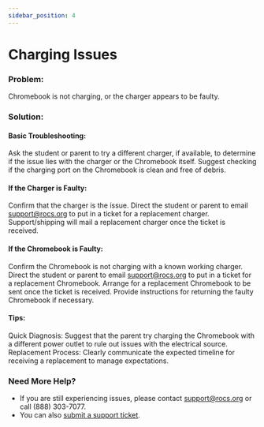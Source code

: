```yaml
---
sidebar_position: 4
---
```


# Charging Issues

### Problem:
Chromebook is not charging, or the charger appears to be faulty.

### Solution:
#### Basic Troubleshooting:
Ask the student or parent to try a different charger, if available, to determine if the issue lies with the charger or the Chromebook itself.
Suggest checking if the charging port on the Chromebook is clean and free of debris.

#### If the Charger is Faulty:
Confirm that the charger is the issue.
Direct the student or parent to email support@rocs.org to put in a ticket for a replacement charger.
Support/shipping will mail a replacement charger once the ticket is received.

#### If the Chromebook is Faulty:
Confirm the Chromebook is not charging with a known working charger.
Direct the student or parent to email support@rocs.org to put in a ticket for a replacement Chromebook.
Arrange for a replacement Chromebook to be sent once the ticket is received.
Provide instructions for returning the faulty Chromebook if necessary.

#### Tips:
Quick Diagnosis: Suggest that the parent try charging the Chromebook with a different power outlet to rule out issues with the electrical source.
Replacement Process: Clearly communicate the expected timeline for receiving a replacement to manage expectations.

### Need More Help?
- If you are still experiencing issues, please contact support@rocs.org or call (888) 303-7077.
- You can also [submit a support ticket](#).